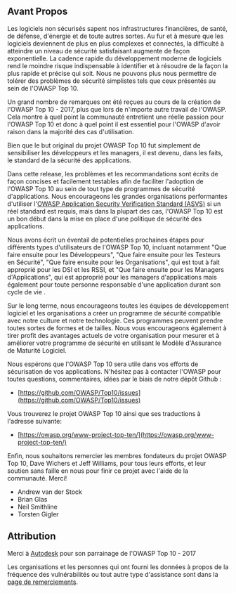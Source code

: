 ## Avant Propos

Les logiciels non sécurisés sapent nos infrastructures financières, de santé, de défense, d'énergie et de toute autres sortes. Au fur et à mesure que les logiciels deviennent de plus en plus complexes et connectés, la difficulté à atteindre un niveau de sécurité satisfaisant augmente de façon exponentielle. La cadence rapide du développement moderne de logiciels rend le moindre risque indispensable à identifier et à résoudre de la façon la plus rapide et précise qui soit. Nous ne pouvons plus nous permettre de tolérer des problèmes de sécurité simplistes tels que ceux présentés au sein de l'OWASP Top 10.

Un grand nombre de remarques ont été reçues au cours de la création de l'OWASP Top 10 - 2017, plus que lors de n'importe autre travail de l'OWASP. Cela montre à quel point la communauté entretient une réelle passion pour l'OWASP Top 10 et donc à quel point il est essentiel pour l'OWASP d'avoir raison dans la majorité des cas d'utilisation.

Bien que le but original du projet OWASP Top 10 fut simplement de sensibiliser les développeurs et les managers, il est devenu, dans les faits, le standard de la sécurité des applications.

Dans cette release, les problèmes et les recommandations sont écrits de façon concises et facilement testables afin de faciliter l'adoption de l'OWASP Top 10 au sein de tout type de programmes de sécurité d'applications. Nous encourageons les grandes organisations performantes d'utiliser l'[OWASP Application Security Verification Standard (ASVS)](https://owasp.org/www-project-application-security-verification-standard/) si un réel standard est requis, mais dans la plupart des cas, l'OWASP Top 10 est un bon début dans la mise en place d'une politique de sécurité des applications.

Nous avons écrit un éventail de potentielles prochaines étapes pour différents types d'utilisateurs de l'OWASP Top 10, incluant notamment "Que faire ensuite pour les Développeurs", "Que faire ensuite pour les Testeurs en Sécurité", "Que faire ensuite pour les Organisations", qui est tout à fait approprié pour les DSI et les RSSI, et "Que faire ensuite pour les Managers d'Applications", qui est approprié pour les managers d'applications mais également pour toute personne responsable d'une application durant son cycle de vie .

Sur le long terme, nous encourageons toutes les équipes de développement logiciel et les organisations a créer un programme de sécurité compatible avec notre culture et notre technologie. Ces programmes peuvent prendre toutes sortes de formes et de tailles. Nous vous encourageons également à tirer profit des avantages actuels de votre organisation pour mesurer et à améliorer votre programme de sécurité en utilisant le Modèle d'Assurance de Maturité Logiciel.

Nous espérons que l'OWASP Top 10 sera utile dans vos efforts de sécurisation de vos applications. N'hésitez pas à contacter l'OWASP pour toutes questions, commentaires, idées par le biais de notre dépôt Github :

- [https://github.com/OWASP/Top10/issues](https://github.com/OWASP/Top10/issues)

Vous trouverez le projet OWASP Top 10 ainsi que ses traductions à l'adresse suivante:

- [https://owasp.org/www-project-top-ten/](https://owasp.org/www-project-top-ten/)

Enfin, nous souhaitons remercier les membres fondateurs du projet OWASP Top 10, Dave Wichers et Jeff Williams, pour tous leurs efforts, et leur soutien sans faille en nous pour finir ce projet avec l'aide de la communauté. Merci!

- Andrew van der Stock
- Brian Glas
- Neil Smithline
- Torsten Gigler

## Attribution
Merci à [Autodesk](https://www.autodesk.com) pour son parrainage de l'OWASP Top 10 - 2017

Les organisations et les personnes qui ont fourni les données à propos de la fréquence des vulnérabilités ou tout autre type d'assistance sont dans la [page de remerciements](0xd1-data-contributors.md).

